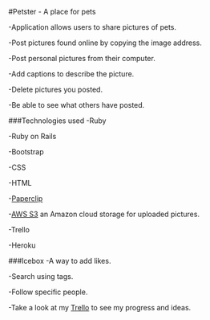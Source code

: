 #Petster - A place for pets

-Application allows users to share pictures of pets.

-Post pictures found online by copying the image address.

-Post personal pictures from their computer.

-Add captions to describe the picture.

-Delete pictures you posted.

-Be able to see what others have posted.

###Technologies used
-Ruby

-Ruby on Rails

-Bootstrap

-CSS

-HTML

-<a href="https://github.com/thoughtbot/paperclip">Paperclip</a>

-<a href="https://aws.amazon.com/s3/?sc_channel=PS&sc_campaign=acquisition_US&sc_publisher=google&sc_medium=s3_b&sc_content=s3_e_test&sc_detail=aws%20s3&sc_category=s3&sc_segment=85675220562&sc_matchtype=e&sc_country=US&s_kwcid=AL!4422!3!85675220562!e!!g!!aws%20s3&ef_id=Vl4XkgAABcyWprlF:20160226014851:s">AWS S3</a> an Amazon cloud storage for uploaded pictures.

-Trello

-Heroku

###Icebox
-A way to add likes.

-Search using tags.

-Follow specific people.

-Take a look at my 
<a href ="https://trello.com/b/gyhMlRtg/project2-petster-app">Trello</a> to see my progress and ideas.
